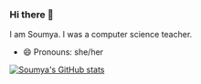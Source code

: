 ### Hi there 👋

I am Soumya. I was a computer science teacher. 
- 😄 Pronouns: she/her



[![Soumya's GitHub stats](https://github-readme-stats.vercel.app/api?username=soumyas567&show_icons=true&theme=gruvbox_light)](https://github.com/soumyas567)


